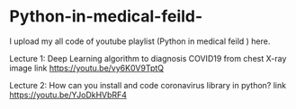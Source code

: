# Python-in-medical-feild-
I upload my all code of youtube playlist (Python in medical feild ) here.

Lecture 1: Deep Learning algorithm to diagnosis COVID19 from chest X-ray image link https://youtu.be/vy6K0V9TptQ

Lecture 2: How can you install and code coronavirus library in python? link https://youtu.be/YJoDkHVbRF4
